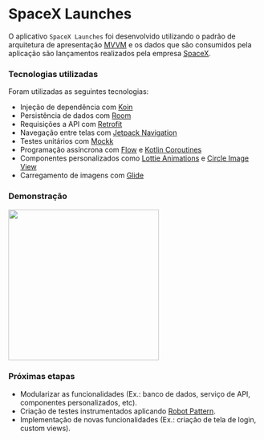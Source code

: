 
# SpaceX Launches

O aplicativo `SpaceX Launches` foi desenvolvido utilizando o padrão de arquitetura de apresentação [MVVM](https://developer.android.com/jetpack/guide?hl=pt-br) e os dados que são consumidos pela aplicação são lançamentos realizados pela empresa [SpaceX](https://docs.spacexdata.com/).

### Tecnologias utilizadas
Foram utilizadas as seguintes tecnologias:
* Injeção de dependência com [Koin](https://insert-koin.io/)
* Persistência de dados com [Room](https://developer.android.com/training/data-storage/room)
* Requisições a API com [Retrofit](https://square.github.io/retrofit/)
* Navegação entre telas com [Jetpack Navigation](https://developer.android.com/guide/navigation)
* Testes unitários com [Mockk](https://mockk.io/)
* Programação assíncrona com [Flow](https://developer.android.com/kotlin/flow?hl=pt-br) e [Kotlin Coroutines](https://kotlinlang.org/docs/coroutines-overview.html)
* Componentes personalizados como [Lottie Animations](https://lottiefiles.com/) e [Circle Image View](https://github.com/hdodenhof/CircleImageView)
* Carregamento de imagens com [Glide](https://bumptech.github.io/glide/)

### Demonstração
<p>
  <img width="300"src="https://user-images.githubusercontent.com/67007295/181764095-b975de8f-0476-44a8-9903-5757a84c8f70.gif">
</p>

### Próximas etapas
* Modularizar as funcionalidades (Ex.: banco de dados, serviço de API, componentes personalizados, etc).
* Criação de testes instrumentados aplicando [Robot Pattern](https://academy.realm.io/posts/kau-jake-wharton-testing-robots/).
* Implementação de novas funcionalidades (Ex.: criação de tela de login, custom views).
